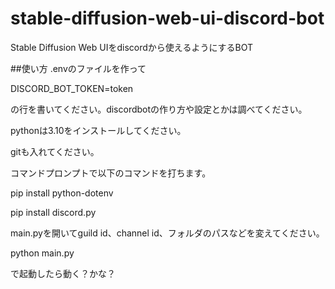 # stable-diffusion-web-ui-discord-bot
Stable Diffusion Web UIをdiscordから使えるようにするBOT

##使い方
.envのファイルを作って

DISCORD_BOT_TOKEN=token

の行を書いてください。discordbotの作り方や設定とかは調べてください。

pythonは3.10をインストールしてください。

gitも入れてください。

コマンドプロンプトで以下のコマンドを打ちます。

pip install python-dotenv

pip install discord.py

main.pyを開いてguild id、channel id、フォルダのパスなどを変えてください。

python main.py

で起動したら動く？かな？
